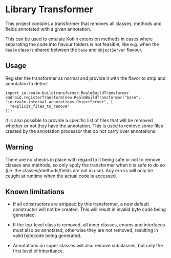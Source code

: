 # Library Transformer

This project contains a transformer that removes all classes, methods and fields annotated with a given annotation.

This can be used to emulate Kotlin extension methods in cases where separating the code into flavour folders is not
feasible, like e.g. when the `Realm` class is shared between the `base` and `objectServer` flavour.

## Usage

Register the transformer as normal and provide it with the flavor to strip and annotation to detect

```
import io.realm.buildtransformer.RealmBuildTransformer
android.registerTransform(new RealmBuildTransformer("base", "io.realm.internal.annotations.ObjectServer", [
  "explicit_files_to_remove"
]))
```

It is also possible to provide a specific list of files that will be removed whether or not they
have the annotation. This is used to remove some files created by the annotation processor that do
not carry over annotations.

## Warning

There are no checks in place with regard to it being safe or not to remove classes and methods, so only apply the
transformer when it is safe to do so (i.e. the classes/methods/fields are not in use). Any errors will only be caught at
runtime when the actual code is accessed.

## Known limitations

* If all constructors are stripped by this transformer, a new default constructor will not be created. This will result
  in invalid byte code being generated.

* If the top-level class is removed, all inner classes, enums and interfaces must also be annotated, otherwise they are
  not removed, resulting in valid bytecode being generated.

* Annotations on super classes will also remove subclasses, but only the first level of inheritance.